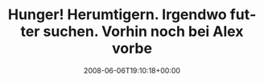 ---
retweeted: false
source: <a href="http://twitter.com" rel="nofollow">Twitter Web Client</a>
entities:
  hashtags: []
  symbols: []
  user_mentions: []
  urls: []
display_text_range:
- '0'
- '91'
favorite_count: '0'
id_str: '828614541'
truncated: false
retweet_count: '0'
id: '828614541'
created_at: Fri Jun 06 19:10:18 +0000 2008
favorited: false
full_text: Hunger! Herumtigern. Irgendwo futter suchen. Vorhin noch bei Alex vorbeigeschaut.
  Sehr cool
lang: de
tags:
- pesos/twitter
date: '2008-06-06T19:10:18+00:00'
src: https://twitter.com/bascht/status/828614541
original_url: https://twitter.com/bascht/status/828614541
type: twitter_tweet
text: Hunger! Herumtigern. Irgendwo futter suchen. Vorhin noch bei Alex vorbeigeschaut.
  Sehr cool
title: Hunger! Herumtigern. Irgendwo futter suchen. Vorhin noch bei Alex vorbe

---